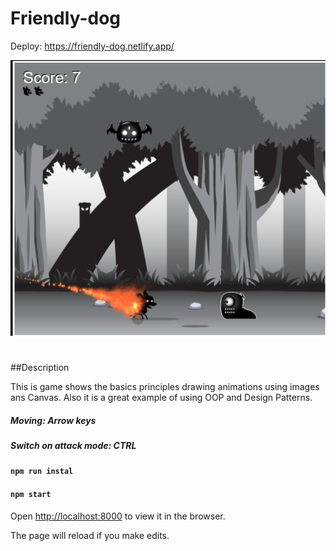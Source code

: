 # Friendly-dog

Deploy: https://friendly-dog.netlify.app/


![Canvas-game](./public/screen.png)


#
##Description

This is game shows the basics principles drawing animations using images ans Canvas.
Also it is a great example of using OOP and Design Patterns.

##### Moving: Arrow keys
##### Switch on attack mode: CTRL

#### `npm run instal`
#### `npm start`


Open [http://localhost:8000](http://localhost:3000) to view it in the browser.

The page will reload if you make edits.


